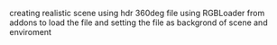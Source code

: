 creating realistic scene using hdr 360deg file using RGBLoader from addons to load the file and setting the file as backgrond of scene and enviroment 
